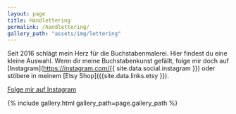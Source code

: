 ```yaml
---
layout: page
title: Handlettering
permalink: /handlettering/
gallery_path: "assets/img/lettering"
---
```


Seit 2016 schlägt mein Herz für die Buchstabenmalerei. Hier findest du eine
kleine Auswahl. Wenn dir meine Buchstabenkunst gefällt, folge mir doch auf
[Instagram](https://instagram.com/{{ site.data.social.instagram }})
oder stöbere in meinem [Etsy Shop]({{site.data.links.etsy }}).

<a class="button" href="https://instagram.com/{{ site.data.social.instagram }}" target="_blank">
  <i class="fa fa-instagram fa-fw"></i> Folge mir auf Instagram
</a>

{% include gallery.html gallery_path=page.gallery_path %}
